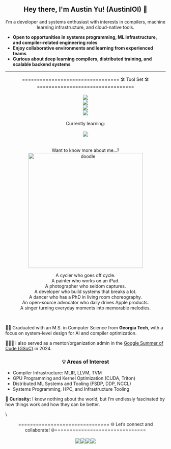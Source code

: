 <div align= "center"> 
 <!--<a href="https://AoO-IOI.github.io/portfolio/">Portfolio</a>  · -->  
 <!-- This is a hidden comment -->    

</div>  

<h2 align="center">Hey there, I'm Austin Yu!
 (AustinIOI) 👋</h2>   

<p align="center">
I'm a developer and systems enthusiast with interests in compilers, machine learning infrastructure, and cloud-native tools.
</p>

- **Open to opportunities in systems programming, ML infrastructure, and compiler-related engineering roles**
- **Enjoy collaborative environments and learning from experienced teams**
- **Curious about deep learning compilers, distributed training, and scalable backend systems**

---

<div align="center">
    ================================= 🛠️ Tool Set 🛠️ =================================

 </h4>
    <br>
    <br> 
    <div>
        <img src="https://skillicons.dev/icons?i=py,cpp,c,java,ts" />
    </div>
    <div>
        <img src="https://skillicons.dev/icons?i=pycharm,clion,vscode,idea,cmake" />
    </div>
    <div>
        <img src="https://skillicons.dev/icons?i=pytorch,tensorflow,supabase,dynamodb,redis" />
    </div>
    <div>
        <img src="https://skillicons.dev/icons?i=docker,kubernetes,aws,gcp,terraform,vim,git,windows,apple,linux" />
    </div>
<div>
    <div>
        <br>
        </b>Currently learning:
        <br>
        <br>
        <img src="https://skillicons.dev/icons?i=rust,ocaml,cloudflare,azure,unreal,unity" />
    </div>
</div>
<br>
<br>
</div>

<div align="center">
Want to know more about me...?

</div>


<div align="center">
<img src="https://github.com/AoO-IOI/AoO-IOI/blob/main/doodle.gif" alt="doodle" width="360" height="360">
</div>

<p align="center">
A cycler who goes off cycle.<br/>
A painter who works on an iPad.<br/>
A photographer who seldom captures.<br/>
A developer who build systems that breaks a lot.<br/>
A dancer who has a PhD in living room choreography.<br/>
An open-source advocator who daily drives Apple products.<br/>
A singer turning everyday moments into memorable melodies.
</p>

<div align="center">
  <!-- <a href="https://AoO-IOI.github.io/portfolio/" style="font-size: 20px; font-weight: bold;">My Portfolio . </a> --!>
</div>
<br/>

👨‍🎓 Graduated with an M.S. in Computer Science from **Georgia Tech**, with a focus on system-level design for AI and compiler optimization.

🧑🏻‍💼 I also served as a mentor/organization admin in the [Google Summer of Code (GSoC)](https://summerofcode.withgoogle.com/) in 2024.


<h3 align="center">💡 Areas of Interest</h3>
<ul>
  <li>Compiler Infrastructure: MLIR, LLVM, TVM</li>
  <li>GPU Programming and Kernel Optimization (CUDA, Triton)</li>
  <li>Distributed ML Systems and Tooling (FSDP, DDP, NCCL)</li>
  <li>Systems Programming, HPC, and Infrastructure Tooling</li>
</ul>


 🚀 **Curiosity:** I know nothing about the world, but I’m endlessly fascinated by how things work and how they can be better.


\

<div align="center">
      =============================== 🌐 Let’s connect and collaborate! 🌐===============================

</h4>
<br>
<br>
<div style="display: flex; justify-content: center; align-items: center;">
    <a href="https://www.linkedin.com/in/alstonyu/">
        <img src="https://skillicons.dev/icons?i=linkedin" />
    </a>
    <a href="https://www.instagram.com/jayy_yuu/">
        <img src="https://skillicons.dev/icons?i=instagram" />
    </a>
    <a href="https://www.instagram.com/jayy_yuu/">
        <img src="https://skillicons.dev/icons?i=twitter" />
    </a>    
    <a href="https://github.com/AoO-IOI">
        <img src="https://skillicons.dev/icons?i=github" />
    </a>
</div>

